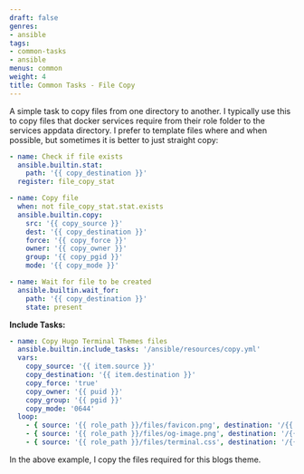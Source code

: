 ```yaml
---
draft: false
genres:
- ansible
tags:
- common-tasks
- ansible
menus: common
weight: 4
title: Common Tasks - File Copy
---
```


A simple task to copy files from one directory to another. I typically use this to copy files that docker services require from their role folder to the services appdata directory. I prefer to template files where and when possible, but sometimes it is better to just straight copy:

```yaml
- name: Check if file exists
  ansible.builtin.stat:
    path: '{{ copy_destination }}'
  register: file_copy_stat

- name: Copy file
  when: not file_copy_stat.stat.exists
  ansible.builtin.copy:
    src: '{{ copy_source }}'
    dest: '{{ copy_destination }}'
    force: '{{ copy_force }}'
    owner: '{{ copy_owner }}'
    group: '{{ copy_pgid }}'
    mode: '{{ copy_mode }}'

- name: Wait for file to be created
  ansible.builtin.wait_for:
    path: '{{ copy_destination }}'
    state: present
```

**Include Tasks:**

```yaml
- name: Copy Hugo Terminal Themes files
  ansible.builtin.include_tasks: '/ansible/resources/copy.yml'
  vars:
    copy_source: '{{ item.source }}'
    copy_destination: '{{ item.destination }}'
    copy_force: 'true'
    copy_owner: '{{ puid }}'
    copy_group: '{{ pgid }}'
    copy_mode: '0644'
  loop:
    - { source: '{{ role_path }}/files/favicon.png', destination: '/{{ hugo_site_name }}/static/favicon.png' }
    - { source: '{{ role_path }}/files/og-image.png', destination: '/{{ hugo_site_name }}/static/og-image.png' }
    - { source: '{{ role_path }}/files/terminal.css', destination: '/{{ hugo_site_name }}/static/terminal.css' }
```

In the above example, I copy the files required for this blogs theme.